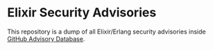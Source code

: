 # Elixir Security Advisories

This repository is a dump of all Elixir/Erlang security advisories inside [GitHub Advisory Database](https://github.com/advisories).
